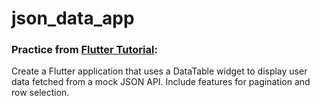 # json_data_app

### Practice from [Flutter Tutorial](https://flutter-tutorial.net/useful-widgets/questions-for-practice-4/):
Create a Flutter application that uses a DataTable widget to display user data fetched from a mock JSON API. Include features for pagination and row selection.
